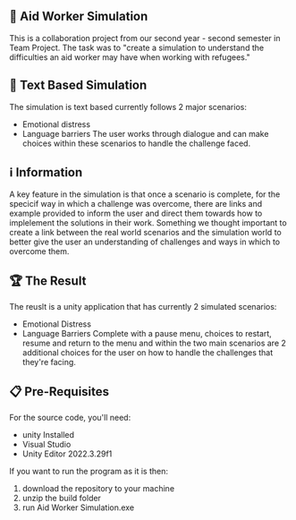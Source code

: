## 🙋 Aid Worker Simulation
This is a collaboration project from our second year - second semester in Team Project. The task was to "create a simulation to understand the difficulties an aid worker may have when working with refugees."

## 💬 Text Based Simulation
The simulation is text based currently follows 2 major scenarios:
- Emotional distress
- Language barriers
The user works through dialogue and can make choices within these scenarios to handle the challenge faced.

## ℹ️ Information
A key feature in the simulation is that once a scenario is complete, for the specicif way in which a challenge was overcome, there are links and example provided to inform the user and direct them towards how to implelement the solutions in their work. Something we thought important to create a link between the real world scenarios and the simulation world to better give the user an understanding of challenges and ways in which to overcome them.

## 🏆 The Result
The reuslt is a unity application that has currently 2 simulated scenarios:
- Emotional Distress
- Language Barriers
Complete with a pause menu, choices to restart, resume and return to the menu and within the two main scenarios are 2 additional choices for the user on how to handle the challenges that they're facing.

## 📋 Pre-Requisites
For the source code, you'll need:
- unity Installed
- Visual Studio
- Unity Editor 2022.3.29f1

If you want to run the program as it is then:
1. download the repository to your machine
2. unzip the build folder
3. run Aid Worker Simulation.exe

